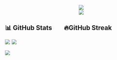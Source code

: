 <div align="center">
<img src="https://readme-typing-svg.herokuapp.com?size=50&center=true&vCenter=true&width=800&height=100&lines=Namaste%20%F0%9F%99%8F%3BPranam%20%F0%9F%99%8F%3BKhamma%20Ghani%20%F0%9F%99%8F%3BVanakkam%20%F0%9F%99%8F%3BSat%20Sri%20Akaal%20%F0%9F%99%8F%3BAssalam%20Alaikum%20%F0%9F%99%8F%3B">
<br>
<img src="https://views.whatilearened.today/views/github/abhir9/abhir9.svg?cache=remove">
</div>


<div>
<h2 id="stats">📊 GitHub Stats        &nbsp;&nbsp;&nbsp;&nbsp;&nbsp;&nbsp;               🔥GitHub Streak</h2>
<a><img src="https://github-readme-stats.vercel.app/api?username=abhir9&show_icons=true&count_private=true"></a>&#8198;
<a><img src="https://github-readme-streak-stats.herokuapp.com/?user=krishdevdb"></a>
</div>

<br>


<img align="center" src="https://activity-graph.herokuapp.com/graph?username=abhir9&hide_border=true&area=true&point=transparent">
